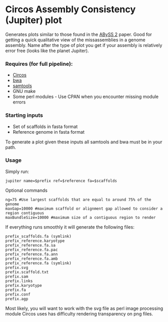 Circos Assembly Consistency (Jupiter) plot
======================

Generates plots similar to those found in the [ABySS 2](http://genome.cshlp.org/content/27/5/768) paper. Good for getting a quick qualitative view of the missassemblies in a genome assembly.
Name after the type of plot you get if your assembly is relatively error free (looks like the planet Jupiter).

### Requires (for full pipeline):
* [Circos](http:__circos.ca_software_download_)
* [bwa](https:__github.com_lh3_bwa)
* [samtools](https:__github.com_samtools_samtools)
* GNU make
* Some perl modules - Use CPAN when you encounter missing module errors

### Starting inputs

* Set of scaffolds in fasta format
* Reference genome in fasta format

To generate a plot given these inputs all samtools and bwa must be in your path.

### Usage

Simply run:
```{bash}
jupiter name=$prefix ref=$reference fa=$scaffolds
```

Optional commands
```
ng=75 #Use largest scaffolds that are equal to around 75% of the genome 
maxGap=10000 #maximum scaffold or alignment gap allowed to consider a region contiguous
maxBundleSize=10000 #maximum size of a contiguous region to render
```

If everything runs smoothly it will generate the following files:
```
prefix_scaffolds.fa (symlink)
prefix_reference.karyotype
prefix_reference.fa.sa
prefix_reference.fa.pac
prefix_reference.fa.ann
prefix_reference.fa.amb
prefix_reference.fa (symlink)
prefix.svg
prefix.scaffold.txt
prefix.sam
prefix.links
prefix.karyotype
prefix.fa
prefix.conf
prefix.agp
```

Most likely, you will want to work with the svg file as perl image processing module Circos uses has difficulty rendering transparency on png files.

